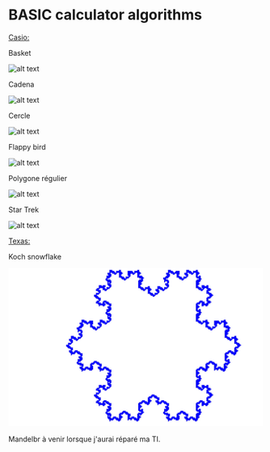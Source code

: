 # BASIC calculator algorithms

<ins>Casio:</ins>

Basket

![alt text](https://raw.githubusercontent.com/Benjamin-Loison/BASIC-calculator-algorithms/master/Casio/BASKET/BASKET.jpg)

Cadena

![alt text](https://raw.githubusercontent.com/Benjamin-Loison/BASIC-calculator-algorithms/master/Casio/CADENA/CADENA.jpg)

Cercle

![alt text](https://raw.githubusercontent.com/Benjamin-Loison/BASIC-calculator-algorithms/master/Casio/CIRCLE/CIRCLE.jpg)

Flappy bird

![alt text](https://raw.githubusercontent.com/Benjamin-Loison/BASIC-calculator-algorithms/master/Casio/FLAPPY/FLAPPY.jpg)

Polygone régulier

![alt text](https://raw.githubusercontent.com/Benjamin-Loison/BASIC-calculator-algorithms/master/Casio/POLYREG/POLYREG.jpg)

Star Trek

![alt text](https://raw.githubusercontent.com/Benjamin-Loison/BASIC-calculator-algorithms/master/Casio/STARTREK/STARTREK.jpg)

<ins>Texas:</ins>

Koch snowflake

![alt text](https://github.com/Benjamin-Loison/Koch-snowflake/raw/master/TI/Koch.jpg)

Mandelbr à venir lorsque j'aurai réparé ma TI.
